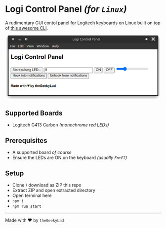# Logi Control Panel _(for `Linux`)_

A rudimentary GUI contol panel for Logitech keyboards on Linux built on top of [this awesome CLI](https://github.com/MatMoul/g810-led).

![Logi Control Panel - Screenshot](https://github.com/theGeekyLad/logi-control-panel/blob/master/screenshot.png)

## Supported Boards

- Logitech G413 Carbon _(monochrome red LEDs)_

## Prerequisites

- A supported board _of course_
- Ensure the LEDs are ON on the keyboard _(usually `Fn+F7`)_

## Setup

- Clone / download as ZIP this repo
- Extract ZIP and open extracted directory
- Open terminal here
- `npm i`
- `npm run start`

---

Made with :heart: by `theGeekyLad`